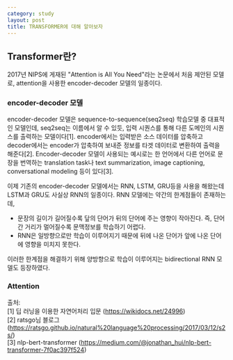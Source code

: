 ```yaml
---
category: study
layout: post
title: TRANSFORMER에 대해 알아보자
---
```


## Transformer란?
2017년 NIPS에 게재된 "Attention is All You Need"라는 논문에서 처음 제안된 모델로, attention을 사용한 encoder-decoder 모델의 일종이다.

### encoder-decoder 모델
encoder-decoder 모델은 sequence-to-sequence(seq2seq) 학습모델 중 대표적인 모델인데, seq2seq는 이름에서 알 수 있듯, 입력 시퀀스를 통해 다른 도메인의 시퀀스를 출력하는 모델이다[1]. encoder에서는 입력받은 소스 데이터를 압축하고 decoder에서는 encoder가 압축하여 보내준 정보를 타겟 데이터로 변환하여 출력을 해준다[2]. Encoder-decoder 모델이 사용되는 예시로는 한 언어에서 다른 언어로 문장을 번역하는 translation task나 text summarization, image captioning, conversational modeling 등이 있다[3].

이제 기존의 encoder-decoder 모델에서는 RNN, LSTM, GRU등을 사용을 해왔는데 LSTM과 GRU도 사실상 RNN의 일종이다. 
RNN 모델에는 약간의 한계점들이 존재하는데,
* 문장의 길이가 길어질수록 닾의 단어가 뒤의 단어에 주는 영향이 작아진다. 즉, 단어간 거리가 멀어질수록 문맥정보를 학습하기 어렵다.
* RNN은 일방향으로만 학습이 이루어지기 때문에 뒤에 나온 단어가 앞에 나온 단어에 영향을 미치지 못한다.

이러한 한계점을 해결하기 위해 양방향으로 학습이 이루어지는 bidirectional RNN 모델도 등장하였다. 

### Attention






출처: <br>
[1] 딥 러닝을 이용한 자연어처리 입문 (https://wikidocs.net/24996)<br>
[2] ratsgo님 블로그 (https://ratsgo.github.io/natural%20language%20processing/2017/03/12/s2s/)<br>
[3] nlp-bert-transformer (https://medium.com/@jonathan_hui/nlp-bert-transformer-7f0ac397f524)<br>
